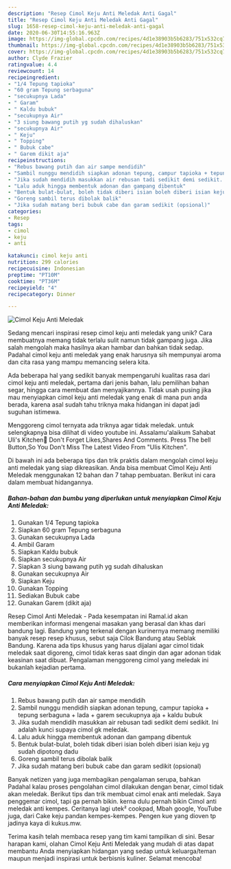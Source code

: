 ```yaml
---
description: "Resep Cimol Keju Anti Meledak Anti Gagal"
title: "Resep Cimol Keju Anti Meledak Anti Gagal"
slug: 1658-resep-cimol-keju-anti-meledak-anti-gagal
date: 2020-06-30T14:55:16.963Z
image: https://img-global.cpcdn.com/recipes/4d1e38903b5b6283/751x532cq70/cimol-keju-anti-meledak-foto-resep-utama.jpg
thumbnail: https://img-global.cpcdn.com/recipes/4d1e38903b5b6283/751x532cq70/cimol-keju-anti-meledak-foto-resep-utama.jpg
cover: https://img-global.cpcdn.com/recipes/4d1e38903b5b6283/751x532cq70/cimol-keju-anti-meledak-foto-resep-utama.jpg
author: Clyde Frazier
ratingvalue: 4.4
reviewcount: 14
recipeingredient:
- "1/4 Tepung tapioka"
- "60 gram Tepung serbaguna"
- "secukupnya Lada"
- " Garam"
- " Kaldu bubuk"
- "secukupnya Air"
- "3 siung bawang putih yg sudah dihaluskan"
- "secukupnya Air"
- " Keju"
- " Topping"
- " Bubuk cabe"
- " Garem dikit aja"
recipeinstructions:
- "Rebus bawang putih dan air sampe mendidih"
- "Sambil nunggu mendidih siapkan adonan tepung, campur tapioka + tepung serbaguna + lada + garem secukupnya aja + kaldu bubuk"
- "Jika sudah mendidih masukkan air rebusan tadi sedikit demi sedikit. Ini adalah kunci supaya cimol gk meledak."
- "Lalu aduk hingga membentuk adonan dan gampang dibentuk"
- "Bentuk bulat-bulat, boleh tidak diberi isian boleh diberi isian keju yg sudah dipotong dadu"
- "Goreng sambil terus dibolak balik"
- "Jika sudah matang beri bubuk cabe dan garam sedikit (opsional)"
categories:
- Resep
tags:
- cimol
- keju
- anti

katakunci: cimol keju anti 
nutrition: 299 calories
recipecuisine: Indonesian
preptime: "PT10M"
cooktime: "PT36M"
recipeyield: "4"
recipecategory: Dinner

---
```



![Cimol Keju Anti Meledak](https://img-global.cpcdn.com/recipes/4d1e38903b5b6283/751x532cq70/cimol-keju-anti-meledak-foto-resep-utama.jpg)

Sedang mencari inspirasi resep cimol keju anti meledak yang unik? Cara membuatnya memang tidak terlalu sulit namun tidak gampang juga. Jika salah mengolah maka hasilnya akan hambar dan bahkan tidak sedap. Padahal cimol keju anti meledak yang enak harusnya sih mempunyai aroma dan cita rasa yang mampu memancing selera kita.

Ada beberapa hal yang sedikit banyak mempengaruhi kualitas rasa dari cimol keju anti meledak, pertama dari jenis bahan, lalu pemilihan bahan segar, hingga cara membuat dan menyajikannya. Tidak usah pusing jika mau menyiapkan cimol keju anti meledak yang enak di mana pun anda berada, karena asal sudah tahu triknya maka hidangan ini dapat jadi suguhan istimewa.

Menggoreng cimol ternyata ada triknya agar tidak meledak. untuk selengkapnya bisa dilihat di video youtube ini. Assalamu&#39;alaikum Sahabat Uli&#39;s Kitchen🤗 Don&#39;t Forget Likes,Shares And Comments. Press The bell Button,So You Don&#39;t Miss The Latest Video From &#34;Ulis Kitchen&#34;.


Di bawah ini ada beberapa tips dan trik praktis dalam mengolah cimol keju anti meledak yang siap dikreasikan. Anda bisa membuat Cimol Keju Anti Meledak menggunakan 12 bahan dan 7 tahap pembuatan. Berikut ini cara dalam membuat hidangannya.

<!--inarticleads1-->

##### Bahan-bahan dan bumbu yang diperlukan untuk menyiapkan Cimol Keju Anti Meledak:

1. Gunakan 1/4 Tepung tapioka
1. Siapkan 60 gram Tepung serbaguna
1. Gunakan secukupnya Lada
1. Ambil  Garam
1. Siapkan  Kaldu bubuk
1. Siapkan secukupnya Air
1. Siapkan 3 siung bawang putih yg sudah dihaluskan
1. Gunakan secukupnya Air
1. Siapkan  Keju
1. Gunakan  Topping
1. Sediakan  Bubuk cabe
1. Gunakan  Garem (dikit aja)


Resep Cimol Anti Meledak - Pada kesempatan ini Ramal.id akan memberikan informasi mengenai masakan yang berasal dan khas dari bandung lagi. Bandung yang terkenal dengan kurinernya memang memiliki banyak resep resep khusus, sebut saja Cilok Bandung atau Seblak Bandung. Karena ada tips khusus yang harus dijalani agar cimol tidak meledak saat digoreng, cimol tidak keras saat dingin dan agar adonan tidak keasinan saat dibuat. Pengalaman menggoreng cimol yang meledak ini bukanlah kejadian pertama. 

<!--inarticleads2-->

##### Cara menyiapkan Cimol Keju Anti Meledak:

1. Rebus bawang putih dan air sampe mendidih
1. Sambil nunggu mendidih siapkan adonan tepung, campur tapioka + tepung serbaguna + lada + garem secukupnya aja + kaldu bubuk
1. Jika sudah mendidih masukkan air rebusan tadi sedikit demi sedikit. Ini adalah kunci supaya cimol gk meledak.
1. Lalu aduk hingga membentuk adonan dan gampang dibentuk
1. Bentuk bulat-bulat, boleh tidak diberi isian boleh diberi isian keju yg sudah dipotong dadu
1. Goreng sambil terus dibolak balik
1. Jika sudah matang beri bubuk cabe dan garam sedikit (opsional)


Banyak netizen yang juga membagikan pengalaman serupa, bahkan Padahal kalau proses pengolahan cimol dilakukan dengan benar, cimol tidak akan meledak. Berikut tips dan trik membuat cimol enak anti meledak. Saya penggemar cimol, tapi ga pernah bikin. kerna dulu pernah bikin Cimol anti meledak anti kempes. Ceritanya lagi utek² cookpad, Mbah google, YouTube juga, dari Cake keju pandan kempes-kempes. Pengen kue yang dioven tp jadinya kaya di kukus.mw. 

Terima kasih telah membaca resep yang tim kami tampilkan di sini. Besar harapan kami, olahan Cimol Keju Anti Meledak yang mudah di atas dapat membantu Anda menyiapkan hidangan yang sedap untuk keluarga/teman maupun menjadi inspirasi untuk berbisnis kuliner. Selamat mencoba!
